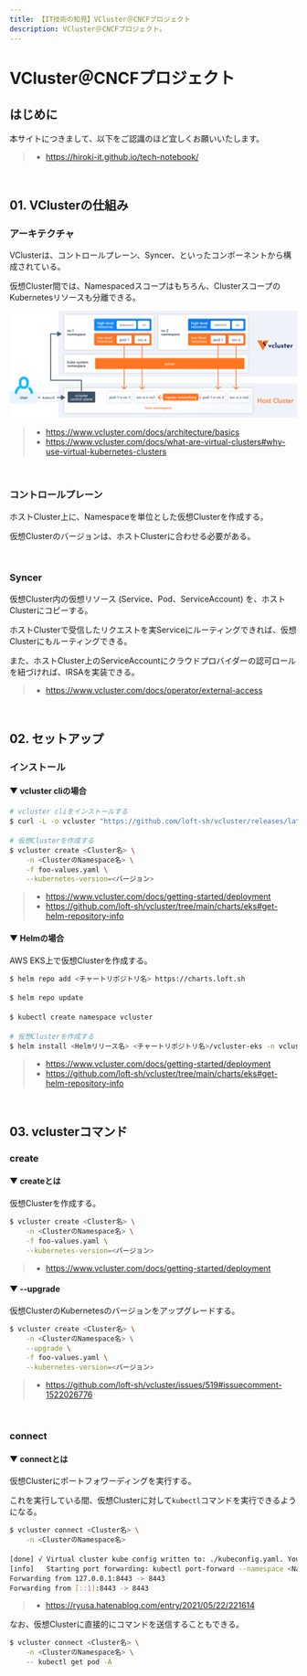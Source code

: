 ```yaml
---
title: 【IT技術の知見】VCluster＠CNCFプロジェクト
description: VCluster＠CNCFプロジェクト。
---
```


# VCluster＠CNCFプロジェクト

## はじめに

本サイトにつきまして、以下をご認識のほど宜しくお願いいたします。

> - https://hiroki-it.github.io/tech-notebook/

<br>

## 01. VClusterの仕組み

### アーキテクチャ

VClusterは、コントロールプレーン、Syncer、といったコンポーネントから構成されている。

仮想Cluster間では、Namespacedスコープはもちろん、ClusterスコープのKubernetesリソースも分離できる。

![vcluster_architecture.png](https://raw.githubusercontent.com/hiroki-it/tech-notebook-images/master/images/vcluster_architecture.png)

> - https://www.vcluster.com/docs/architecture/basics
> - https://www.vcluster.com/docs/what-are-virtual-clusters#why-use-virtual-kubernetes-clusters

<br>

### コントロールプレーン

ホストCluster上に、Namespaceを単位とした仮想Clusterを作成する。

仮想Clusterのバージョンは、ホストClusterに合わせる必要がある。

<br>

### Syncer

仮想Cluster内の仮想リソース (Service、Pod、ServiceAccount) を、ホストClusterにコピーする。

ホストClusterで受信したリクエストを実Serviceにルーティングできれば、仮想Clusterにもルーティングできる。

また、ホストCluster上のServiceAccountにクラウドプロバイダーの認可ロールを紐づければ、IRSAを実装できる。

> - https://www.vcluster.com/docs/operator/external-access

<br>

## 02. セットアップ

### インストール

#### ▼ vcluster cliの場合

```bash
# vcluster cliをインストールする
$ curl -L -o vcluster "https://github.com/loft-sh/vcluster/releases/latest/download/vcluster-linux-arm64" && sudo install -c -m 0755 vcluster /usr/local/bin

# 仮想Clusterを作成する
$ vcluster create <Cluster名> \
    -n <ClusterのNamespace名> \
    -f foo-values.yaml \
    --kubernetes-version=<バージョン>
```

> - https://www.vcluster.com/docs/getting-started/deployment
> - https://github.com/loft-sh/vcluster/tree/main/charts/eks#get-helm-repository-info

#### ▼ Helmの場合

AWS EKS上で仮想Clusterを作成する。

```bash
$ helm repo add <チャートリポジトリ名> https://charts.loft.sh

$ helm repo update

$ kubectl create namespace vcluster

# 仮想Clusterを作成する
$ helm install <Helmリリース名> <チャートリポジトリ名>/vcluster-eks -n vcluster --version <バージョンタグ>
```

> - https://www.vcluster.com/docs/getting-started/deployment
> - https://github.com/loft-sh/vcluster/tree/main/charts/eks#get-helm-repository-info

<br>

## 03. vclusterコマンド

### create

#### ▼ createとは

仮想Clusterを作成する。

```bash
$ vcluster create <Cluster名> \
    -n <ClusterのNamespace名> \
    -f foo-values.yaml \
    --kubernetes-version=<バージョン>
```

> - https://www.vcluster.com/docs/getting-started/deployment

#### ▼ --upgrade

仮想ClusterのKubernetesのバージョンをアップグレードする。

```bash
$ vcluster create <Cluster名> \
    -n <ClusterのNamespace名> \
    --upgrade \
    -f foo-values.yaml \
    --kubernetes-version=<バージョン>
```

> - https://github.com/loft-sh/vcluster/issues/519#issuecomment-1522026776

<br>

### connect

#### ▼ connectとは

仮想Clusterにポートフォワーディングを実行する。

これを実行している間、仮想Clusterに対して`kubectl`コマンドを実行できるようになる。

```bash
$ vcluster connect <Cluster名> \
    -n <ClusterのNamespace名>

[done] √ Virtual cluster kube config written to: ./kubeconfig.yaml. You can access the cluster via `kubectl --kubeconfig ./kubeconfig.yaml get namespaces`
[info]   Starting port forwarding: kubectl port-forward --namespace <Namespace名> <Cluster名> 8443:8443
Forwarding from 127.0.0.1:8443 -> 8443
Forwarding from [::1]:8443 -> 8443
```

> - https://ryusa.hatenablog.com/entry/2021/05/22/221614

なお、仮想Clusterに直接的にコマンドを送信することもできる。

```bash
$ vcluster connect <Cluster名> \
    -n <ClusterのNamespace名> \
    -- kubectl get pod -A
```

<br>
